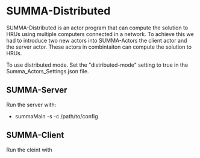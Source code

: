 # SUMMA-Distributed
SUMMA-Distributed is an actor program that can compute the solution to HRUs using multiple computers connected in a network.
To achieve this we had to introduce two new actors into SUMMA-Actors the client actor and the server actor. These actors in combintaiton can 
compute the solution to HRUs.

To use distributed mode. Set the "distributed-mode" setting to true in the Summa_Actors_Settings.json file.

## SUMMA-Server
Run the server with:
 - summaMain -s -c /path/to/config

## SUMMA-Client
Run the cleint with
